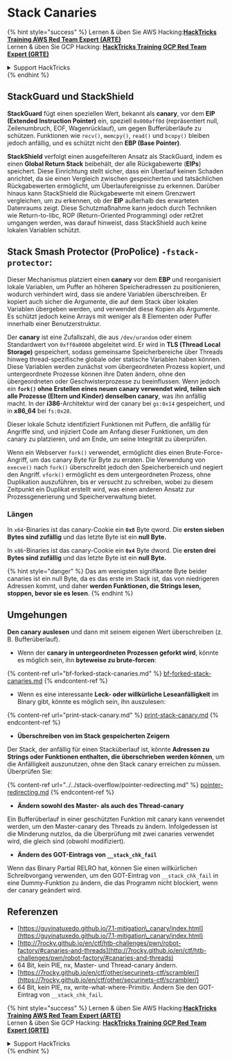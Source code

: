 # Stack Canaries

{% hint style="success" %}
Lernen & üben Sie AWS Hacking:<img src="/.gitbook/assets/arte.png" alt="" data-size="line">[**HackTricks Training AWS Red Team Expert (ARTE)**](https://training.hacktricks.xyz/courses/arte)<img src="/.gitbook/assets/arte.png" alt="" data-size="line">\
Lernen & üben Sie GCP Hacking: <img src="/.gitbook/assets/grte.png" alt="" data-size="line">[**HackTricks Training GCP Red Team Expert (GRTE)**<img src="/.gitbook/assets/grte.png" alt="" data-size="line">](https://training.hacktricks.xyz/courses/grte)

<details>

<summary>Support HackTricks</summary>

* Überprüfen Sie die [**Abonnementpläne**](https://github.com/sponsors/carlospolop)!
* **Treten Sie der** 💬 [**Discord-Gruppe**](https://discord.gg/hRep4RUj7f) oder der [**Telegram-Gruppe**](https://t.me/peass) bei oder **folgen** Sie uns auf **Twitter** 🐦 [**@hacktricks\_live**](https://twitter.com/hacktricks\_live)**.**
* **Teilen Sie Hacking-Tricks, indem Sie PRs an die** [**HackTricks**](https://github.com/carlospolop/hacktricks) und [**HackTricks Cloud**](https://github.com/carlospolop/hacktricks-cloud) GitHub-Repos senden.

</details>
{% endhint %}

## **StackGuard und StackShield**

**StackGuard** fügt einen speziellen Wert, bekannt als **canary**, vor dem **EIP (Extended Instruction Pointer)** ein, speziell `0x000aff0d` (repräsentiert null, Zeilenumbruch, EOF, Wagenrücklauf), um gegen Bufferüberläufe zu schützen. Funktionen wie `recv()`, `memcpy()`, `read()` und `bcopy()` bleiben jedoch anfällig, und es schützt nicht den **EBP (Base Pointer)**.

**StackShield** verfolgt einen ausgefeilteren Ansatz als StackGuard, indem es einen **Global Return Stack** beibehält, der alle Rückgabewerte (**EIPs**) speichert. Diese Einrichtung stellt sicher, dass ein Überlauf keinen Schaden anrichtet, da sie einen Vergleich zwischen gespeicherten und tatsächlichen Rückgabewerten ermöglicht, um Überlaufereignisse zu erkennen. Darüber hinaus kann StackShield die Rückgabewerte mit einem Grenzwert vergleichen, um zu erkennen, ob der **EIP** außerhalb des erwarteten Datenraums zeigt. Diese Schutzmaßnahme kann jedoch durch Techniken wie Return-to-libc, ROP (Return-Oriented Programming) oder ret2ret umgangen werden, was darauf hinweist, dass StackShield auch keine lokalen Variablen schützt.

## **Stack Smash Protector (ProPolice) `-fstack-protector`:**

Dieser Mechanismus platziert einen **canary** vor dem **EBP** und reorganisiert lokale Variablen, um Puffer an höheren Speicheradressen zu positionieren, wodurch verhindert wird, dass sie andere Variablen überschreiben. Er kopiert auch sicher die Argumente, die auf dem Stack über lokalen Variablen übergeben werden, und verwendet diese Kopien als Argumente. Es schützt jedoch keine Arrays mit weniger als 8 Elementen oder Puffer innerhalb einer Benutzerstruktur.

Der **canary** ist eine Zufallszahl, die aus `/dev/urandom` oder einem Standardwert von `0xff0a0000` abgeleitet wird. Er wird in **TLS (Thread Local Storage)** gespeichert, sodass gemeinsame Speicherbereiche über Threads hinweg thread-spezifische globale oder statische Variablen haben können. Diese Variablen werden zunächst vom übergeordneten Prozess kopiert, und untergeordnete Prozesse können ihre Daten ändern, ohne den übergeordneten oder Geschwisterprozesse zu beeinflussen. Wenn jedoch ein **`fork()` ohne Erstellen eines neuen canary verwendet wird, teilen sich alle Prozesse (Eltern und Kinder) denselben canary**, was ihn anfällig macht. In der **i386**-Architektur wird der canary bei `gs:0x14` gespeichert, und in **x86\_64** bei `fs:0x28`.

Dieser lokale Schutz identifiziert Funktionen mit Puffern, die anfällig für Angriffe sind, und injiziert Code am Anfang dieser Funktionen, um den canary zu platzieren, und am Ende, um seine Integrität zu überprüfen.

Wenn ein Webserver `fork()` verwendet, ermöglicht dies einen Brute-Force-Angriff, um das canary Byte für Byte zu erraten. Die Verwendung von `execve()` nach `fork()` überschreibt jedoch den Speicherbereich und negiert den Angriff. `vfork()` ermöglicht es dem untergeordneten Prozess, ohne Duplikation auszuführen, bis er versucht zu schreiben, wobei zu diesem Zeitpunkt ein Duplikat erstellt wird, was einen anderen Ansatz zur Prozessgenerierung und Speicherverwaltung bietet.

### Längen

In `x64`-Binaries ist das canary-Cookie ein **`0x8`** Byte qword. Die **ersten sieben Bytes sind zufällig** und das letzte Byte ist ein **null Byte.**

In `x86`-Binaries ist das canary-Cookie ein **`0x4`** Byte dword. Die **ersten drei Bytes sind zufällig** und das letzte Byte ist ein **null Byte.**

{% hint style="danger" %}
Das am wenigsten signifikante Byte beider canaries ist ein null Byte, da es das erste im Stack ist, das von niedrigeren Adressen kommt, und daher **werden Funktionen, die Strings lesen, stoppen, bevor sie es lesen**.
{% endhint %}

## Umgehungen

**Den canary auslesen** und dann mit seinem eigenen Wert überschreiben (z. B. Bufferüberlauf).

* Wenn der **canary in untergeordneten Prozessen geforkt wird**, könnte es möglich sein, ihn **byteweise zu brute-forcen**:

{% content-ref url="bf-forked-stack-canaries.md" %}
[bf-forked-stack-canaries.md](bf-forked-stack-canaries.md)
{% endcontent-ref %}

* Wenn es eine interessante **Leck- oder willkürliche Leseanfälligkeit** im Binary gibt, könnte es möglich sein, ihn auszulesen:

{% content-ref url="print-stack-canary.md" %}
[print-stack-canary.md](print-stack-canary.md)
{% endcontent-ref %}

* **Überschreiben von im Stack gespeicherten Zeigern**

Der Stack, der anfällig für einen Stacküberlauf ist, könnte **Adressen zu Strings oder Funktionen enthalten, die überschrieben werden können**, um die Anfälligkeit auszunutzen, ohne den Stack canary erreichen zu müssen. Überprüfen Sie:

{% content-ref url="../../stack-overflow/pointer-redirecting.md" %}
[pointer-redirecting.md](../../stack-overflow/pointer-redirecting.md)
{% endcontent-ref %}

* **Ändern sowohl des Master- als auch des Thread-canary**

Ein Bufferüberlauf in einer geschützten Funktion mit canary kann verwendet werden, um den Master-canary des Threads zu ändern. Infolgedessen ist die Minderung nutzlos, da die Überprüfung mit zwei canaries verwendet wird, die gleich sind (obwohl modifiziert).

* **Ändern des GOT-Eintrags von `__stack_chk_fail`**

Wenn das Binary Partial RELRO hat, können Sie einen willkürlichen Schreibvorgang verwenden, um den GOT-Eintrag von `__stack_chk_fail` in eine Dummy-Funktion zu ändern, die das Programm nicht blockiert, wenn der canary geändert wird.

## Referenzen

* [https://guyinatuxedo.github.io/7.1-mitigation\_canary/index.html](https://guyinatuxedo.github.io/7.1-mitigation\_canary/index.html)
* [http://7rocky.github.io/en/ctf/htb-challenges/pwn/robot-factory/#canaries-and-threads](http://7rocky.github.io/en/ctf/htb-challenges/pwn/robot-factory/#canaries-and-threads)
* 64 Bit, kein PIE, nx, Master- und Thread-canary ändern.
* [https://7rocky.github.io/en/ctf/other/securinets-ctf/scrambler/](https://7rocky.github.io/en/ctf/other/securinets-ctf/scrambler/)
* 64 Bit, kein PIE, nx, write-what-where-Primitiv. Ändern Sie den GOT-Eintrag von `__stack_chk_fail`.

{% hint style="success" %}
Lernen & üben Sie AWS Hacking:<img src="/.gitbook/assets/arte.png" alt="" data-size="line">[**HackTricks Training AWS Red Team Expert (ARTE)**](https://training.hacktricks.xyz/courses/arte)<img src="/.gitbook/assets/arte.png" alt="" data-size="line">\
Lernen & üben Sie GCP Hacking: <img src="/.gitbook/assets/grte.png" alt="" data-size="line">[**HackTricks Training GCP Red Team Expert (GRTE)**<img src="/.gitbook/assets/grte.png" alt="" data-size="line">](https://training.hacktricks.xyz/courses/grte)

<details>

<summary>Support HackTricks</summary>

* Überprüfen Sie die [**Abonnementpläne**](https://github.com/sponsors/carlospolop)!
* **Treten Sie der** 💬 [**Discord-Gruppe**](https://discord.gg/hRep4RUj7f) oder der [**Telegram-Gruppe**](https://t.me/peass) bei oder **folgen** Sie uns auf **Twitter** 🐦 [**@hacktricks\_live**](https://twitter.com/hacktricks\_live)**.**
* **Teilen Sie Hacking-Tricks, indem Sie PRs an die** [**HackTricks**](https://github.com/carlospolop/hacktricks) und [**HackTricks Cloud**](https://github.com/carlospolop/hacktricks-cloud) GitHub-Repos senden.

</details>
{% endhint %}
